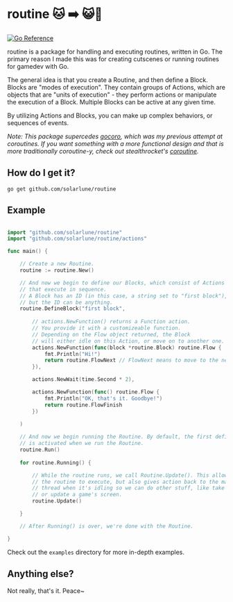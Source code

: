 # routine 🐱 ➡️ 😺💬

[![Go Reference](https://pkg.go.dev/badge/github.com/SolarLune/routine.svg)](https://pkg.go.dev/github.com/SolarLune/routine)

routine is a package for handling and executing routines, written in Go. The primary reason I made this was for creating cutscenes or running routines for gamedev with Go.

The general idea is that you create a Routine, and then define a Block. Blocks are "modes of execution". They contain groups of Actions, which are objects that are "units of execution" - they perform actions or manipulate the execution of a Block. Multiple Blocks can be active at any given time.

By utilizing Actions and Blocks, you can make up complex behaviors, or sequences of events.

_Note: This package supercedes [gocoro](github.com/solarlune/gocoro), which was my previous attempt at coroutines. If you want something with a more functional design and that is more traditionally coroutine-y, check out stealthrocket's [coroutine](https://github.com/stealthrocket/coroutine)._

## How do I get it?

`go get github.com/solarlune/routine`

## Example

```go

import "github.com/solarlune/routine"
import "github.com/solarlune/routine/actions"

func main() {

    // Create a new Routine.
    routine := routine.New()

    // And now we begin to define our Blocks, which consist of Actions 
    // that execute in sequence.
    // A Block has an ID (in this case, a string set to "first block"), 
    // but the ID can be anything.
    routine.DefineBlock("first block", 
    
        // actions.NewFunction() returns a Function action. 
        // You provide it with a customizeable function.
        // Depending on the Flow object returned, the Block 
        // will either idle on this Action, or move on to another one.
        actions.NewFunction(func(block *routine.Block) routine.Flow { 
            fmt.Println("Hi!")
            return routine.FlowNext // FlowNext means to move to the next Action.
        }),

        actions.NewWait(time.Second * 2),

        actions.NewFunction(func() routine.Flow { 
            fmt.Println("OK, that's it. Goodbye!")
            return routine.FlowFinish 
        })
    
    )

    // And now we begin running the Routine. By default, the first defined Block
    // is activated when we run the Routine.
    routine.Run()
    
    for routine.Running() {

        // While the routine runs, we call Routine.Update(). This allows
        // the routine to execute, but also gives action back to the main
        // thread when it's idling so we can do other stuff, like take input
        // or update a game's screen.
        routine.Update()

    }

    // After Running() is over, we're done with the Routine.

}

```

Check out the `examples` directory for more in-depth examples.

## Anything else?

Not really, that's it. Peace~